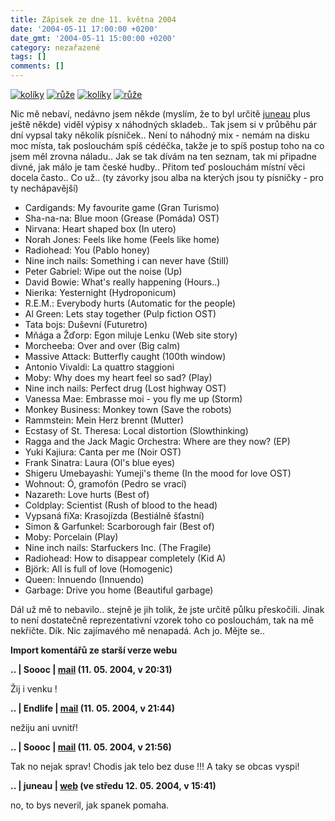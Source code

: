 ```yaml
---
title: Zápisek ze dne 11. května 2004
date: '2004-05-11 17:00:00 +0200'
date_gmt: '2004-05-11 15:00:00 +0200'
category: nezařazené
tags: []
comments: []
---
```

<div >  <a href="/assets/migrated/old-images/koliky.jpg"><img alt="kolíky" src="/assets/migrated/old-images/koliky.jpg"></a>  <a href="/assets/migrated/old-images/ruze.jpg"><img alt="růže" src="/assets/migrated/old-images/ruze.jpg"></a>  <a href="/assets/migrated/old-images/srdcovnik.jpg"><img alt="kolíky" src="/assets/migrated/old-images/srdcovnik.jpg"></a>  <a href="/assets/migrated/old-images/jesterky.jpg"><img alt="růže" src="/assets/migrated/old-images/jesterky.jpg"></a>  </div>
<p>Nic mě nebaví, nedávno jsem někde (myslím, že to byl určitě <a href="http://juneau.wz.cz">juneau</a> plus  ještě někde) viděl výpisy x náhodných skladeb.. Tak jsem si v průběhu pár dní vypsal taky několik písniček..  Není to náhodný mix - nemám na disku moc místa, tak poslouchám spíš cédéčka, takže je to spíš postup  toho na co jsem měl zrovna náladu.. Jak se tak dívám na ten seznam, tak mi připadne divné, jak málo  je tam české hudby.. Přitom teď poslouchám místní věci docela často.. Co už.. (ty závorky jsou alba na kterých  jsou ty písničky - pro ty nechápavější)</p>
<ul>
<li>Cardigands: My favourite game (Gran Turismo)</li>
<li>Sha-na-na: Blue moon (Grease (Pomáda) OST)</li>
<li>Nirvana: Heart shaped box (In utero)</li>
<li>Norah Jones: Feels like home (Feels like home)</li>
<li>Radiohead: You (Pablo honey)</li>
<li>Nine inch nails: Something i can never have (Still)</li>
<li>Peter Gabriel: Wipe out the noise (Up)</li>
<li>David Bowie: What's really happening (Hours..)</li>
<li>Nierika: Yesternight (Hydroponicum)</li>
<li>R.E.M.: Everybody hurts (Automatic for the people)</li>
<li>Al Green: Lets stay together (Pulp fiction OST)</li>
<li>Tata bojs: Duševní (Futuretro)</li>
<li>Mňága a Žďorp: Egon miluje Lenku (Web site story)</li>
<li>Morcheeba: Over and over (Big calm)</li>
<li>Massive Attack: Butterfly caught (100th window)</li>
<li>Antonio Vivaldi: La quattro staggioni</li>
<li>Moby: Why does my heart feel so sad? (Play)</li>
<li>Nine inch nails: Perfect drug (Lost highway OST)</li>
<li>Vanessa Mae: Embrasse moi - you fly me up (Storm)</li>
<li>Monkey Business: Monkey town (Save the robots)</li>
<li>Rammstein: Mein Herz brennt (Mutter)</li>
<li>Ecstasy of St. Theresa: Local distortion (Slowthinking)</li>
<li>Ragga and the Jack Magic Orchestra: Where are they now? (EP)</li>
<li>Yuki Kajiura: Canta per me (Noir OST)</li>
<li>Frank Sinatra: Laura (Ol's blue eyes)</li>
<li>Shigeru Umebayashi: Yumeji's theme (In the mood for love OST)</li>
<li>Wohnout: Ó, gramofón (Pedro se vrací)</li>
<li>Nazareth: Love hurts (Best of)</li>
<li>Coldplay: Scientist (Rush of blood to the head)</li>
<li>Vypsaná fiXa: Krasojízda (Bestiálně šťastní)</li>
<li>Simon & Garfunkel: Scarborough fair (Best of)</li>
<li>Moby: Porcelain (Play)</li>
<li>Nine inch nails: Starfuckers Inc. (The Fragile)</li>
<li>Radiohead: How to disappear completely (Kid A)</li>
<li>Björk: All is full of love (Homogenic)</li>
<li>Queen: Innuendo (Innuendo)</li>
<li>Garbage: Drive you home (Beautiful garbage)</li>
</ul>
<p>Dál už mě to nebavilo.. stejně je jih tolik, že jste určitě půlku přeskočili. Jinak to není dostatečně  reprezentativní vzorek toho co poslouchám, tak na mě nekřičte. Dík. Nic zajímavého mě nenapadá.  Ach jo. Mějte se..</p>
<div class="import-komentaru">
<p><strong>Import komentářů ze starší verze webu</strong></p>
<div class="comment">
<p style="font-weight:bold"><span class="compredmet">..</span> | <span class="comname">Soooc</span> |  <a href="mailto:xsoc@post.cz">mail</a> (11.&nbsp;05.&nbsp;2004,&nbsp;v&nbsp;20:31)</p>
<p>Žij i venku ! </p>
</div>
<div class="comment">
<p style="font-weight:bold"><span class="compredmet">..</span> | <span class="comname">Endlife</span> |  <a href="mailto:jan.martinek@post.cz">mail</a> (11.&nbsp;05.&nbsp;2004,&nbsp;v&nbsp;21:44)</p>
<p>nežiju ani uvnitř! </p>
</div>
<div class="comment">
<p style="font-weight:bold"><span class="compredmet">..</span> | <span class="comname">Soooc</span> |  <a href="mailto:xsoc@post.cz">mail</a> (11.&nbsp;05.&nbsp;2004,&nbsp;v&nbsp;21:56)</p>
<p>Tak no nejak sprav! Chodis jak telo bez duse !!! A taky se obcas vyspi! </p>
</div>
<div class="comment">
<p style="font-weight:bold"><span class="compredmet">..</span> | <span class="comname">juneau</span> |  <a href="http://juneau.wz.cz">web</a> (ve&nbsp;středu&nbsp;12.&nbsp;05.&nbsp;2004,&nbsp;v&nbsp;15:41)</p>
<p>no, to bys neveril, jak spanek pomaha. </p>
</div>
</div>
